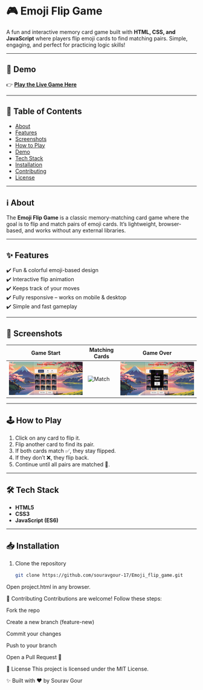 # 🎮 Emoji Flip Game  

A fun and interactive memory card game built with **HTML, CSS, and JavaScript** where players flip emoji cards to find matching pairs. Simple, engaging, and perfect for practicing logic skills!  

---

## 🚀 Demo  
👉 **[Play the Live Game Here](https://souravgour-17.github.io/Emoji_flip_game/)**  

---

## 📌 Table of Contents  
- [About](#-about)  
- [Features](#-features)  
- [Screenshots](#-screenshots)  
- [How to Play](#-how-to-play)  
- [Demo](#-demo)  
- [Tech Stack](#-tech-stack)  
- [Installation](#-installation)  
- [Contributing](#-contributing)  
- [License](#-license)  

---

## ℹ️ About  
The **Emoji Flip Game** is a classic memory-matching card game where the goal is to flip and match pairs of emoji cards. It’s lightweight, browser-based, and works without any external libraries.  

---

## ✨ Features  
✔️ Fun & colorful emoji-based design  
✔️ Interactive flip animation  
✔️ Keeps track of your moves  
✔️ Fully responsive – works on mobile & desktop  
✔️ Simple and fast gameplay  

---

## 📸 Screenshots  

| Game Start | Matching Cards | Game Over |
|------------|----------------|-----------|
| ![Start](screenshots/start.png) | ![Match](screenshots/match.png) | ![End](screenshots/end.png) |

---

## 🕹 How to Play  
1. Click on any card to flip it.  
2. Flip another card to find its pair.  
3. If both cards match ✅, they stay flipped.  
4. If they don’t ❌, they flip back.  
5. Continue until all pairs are matched 🎉.  

---

## 🛠 Tech Stack  
- **HTML5**  
- **CSS3**  
- **JavaScript (ES6)**  

---

## 📥 Installation  
1. Clone the repository  
   ```bash
   git clone https://github.com/souravgour-17/Emoji_flip_game.git
Open project.html in any browser.

🤝 Contributing
Contributions are welcome! Follow these steps:

Fork the repo

Create a new branch (feature-new)

Commit your changes

Push to your branch

Open a Pull Request 🎉

📜 License
This project is licensed under the MIT License.

✨ Built with ❤️ by Sourav Gour